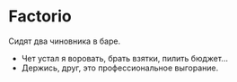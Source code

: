 # Factorio
Сидят два чиновника в баре.
- Чет устал я воровать, брать взятки, пилить бюджет...
- Держись, друг, это профессиональное выгорание.
